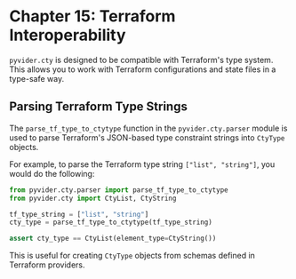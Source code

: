 # Chapter 15: Terraform Interoperability

`pyvider.cty` is designed to be compatible with Terraform's type system. This allows you to work with Terraform configurations and state files in a type-safe way.

## Parsing Terraform Type Strings

The `parse_tf_type_to_ctytype` function in the `pyvider.cty.parser` module is used to parse Terraform's JSON-based type constraint strings into `CtyType` objects.

For example, to parse the Terraform type string `["list", "string"]`, you would do the following:

```python
from pyvider.cty.parser import parse_tf_type_to_ctytype
from pyvider.cty import CtyList, CtyString

tf_type_string = ["list", "string"]
cty_type = parse_tf_type_to_ctytype(tf_type_string)

assert cty_type == CtyList(element_type=CtyString())
```

This is useful for creating `CtyType` objects from schemas defined in Terraform providers.
